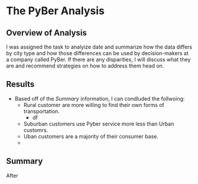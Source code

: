 # The PyBer Analysis # 
 ## Overview of Analysis ##
I was assigned the task to analyize date and summarize how the data differs by city type and how those differences can be used by decision-makers at a company called PyBer. If there are any disparities, I will discuss what they are and recommend strategies on how to address them head on.
## Results ##
- Based off of the *Summary* information, I can condluded the follwoing:
   - Rural customer are more willing to find their own forms of transportation.
      - df 
   - Suburban customers use Pyber service more less than Urban customrs.
   - Uban customers are a majority of their consumer base.
   - 
## Summary ## 
After 
